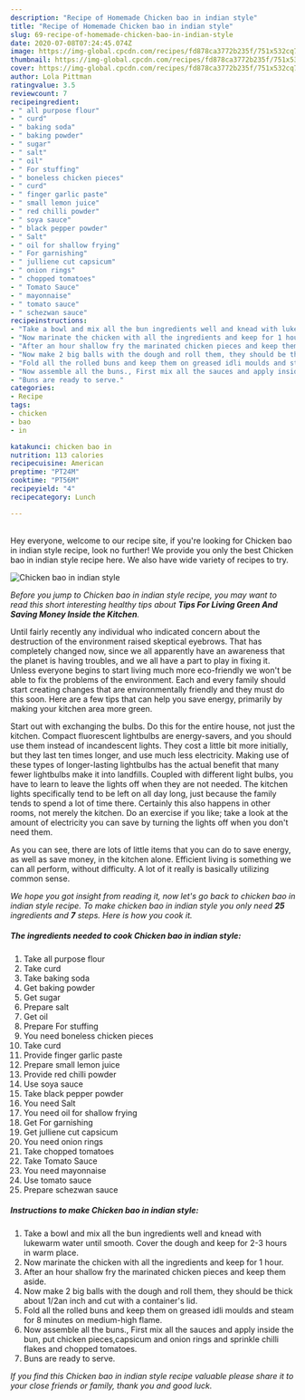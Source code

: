 ```yaml
---
description: "Recipe of Homemade Chicken bao in indian style"
title: "Recipe of Homemade Chicken bao in indian style"
slug: 69-recipe-of-homemade-chicken-bao-in-indian-style
date: 2020-07-08T07:24:45.074Z
image: https://img-global.cpcdn.com/recipes/fd878ca3772b235f/751x532cq70/chicken-bao-in-indian-style-recipe-main-photo.jpg
thumbnail: https://img-global.cpcdn.com/recipes/fd878ca3772b235f/751x532cq70/chicken-bao-in-indian-style-recipe-main-photo.jpg
cover: https://img-global.cpcdn.com/recipes/fd878ca3772b235f/751x532cq70/chicken-bao-in-indian-style-recipe-main-photo.jpg
author: Lola Pittman
ratingvalue: 3.5
reviewcount: 7
recipeingredient:
- " all purpose flour"
- " curd"
- " baking soda"
- " baking powder"
- " sugar"
- " salt"
- " oil"
- " For stuffing"
- " boneless chicken pieces"
- " curd"
- " finger garlic paste"
- " small lemon juice"
- " red chilli powder"
- " soya sauce"
- " black pepper powder"
- " Salt"
- " oil for shallow frying"
- " For garnishing"
- " julliene cut capsicum"
- " onion rings"
- " chopped tomatoes"
- " Tomato Sauce"
- " mayonnaise"
- " tomato sauce"
- " schezwan sauce"
recipeinstructions:
- "Take a bowl and mix all the bun ingredients well and knead with lukewarm water until smooth. Cover the dough and keep for 2-3 hours in warm place."
- "Now marinate the chicken with all the ingredients and keep for 1 hour."
- "After an hour shallow fry the marinated chicken pieces and keep them aside."
- "Now make 2 big balls with the dough and roll them, they should be thick about 1/2an inch and cut with a container&#39;s lid."
- "Fold all the rolled buns and keep them on greased idli moulds and steam for 8 minutes on medium-high flame."
- "Now assemble all the buns., First mix all the sauces and apply inside the bun, put chicken pieces,capsicum and onion rings and sprinkle chilli flakes and chopped tomatoes."
- "Buns are ready to serve."
categories:
- Recipe
tags:
- chicken
- bao
- in

katakunci: chicken bao in 
nutrition: 113 calories
recipecuisine: American
preptime: "PT24M"
cooktime: "PT56M"
recipeyield: "4"
recipecategory: Lunch

---
```

<br>
Hey everyone, welcome to our recipe site, if you're looking for Chicken bao in indian style recipe, look no further! We provide you only the best Chicken bao in indian style recipe here. We also have wide variety of recipes to try.
<br>


![Chicken bao in indian style](https://img-global.cpcdn.com/recipes/fd878ca3772b235f/751x532cq70/chicken-bao-in-indian-style-recipe-main-photo.jpg)

<i>Before you jump to Chicken bao in indian style recipe, you may want to read this short interesting healthy tips about 
<strong>Tips For Living Green And Saving Money Inside the Kitchen</strong>.</i>
</br>

Until fairly recently any individual who indicated concern about the destruction of the environment raised skeptical eyebrows. That has completely changed now, since we all apparently have an awareness that the planet is having troubles, and we all have a part to play in fixing it. Unless everyone begins to start living much more eco-friendly we won't be able to fix the problems of the environment. Each and every family should start creating changes that are environmentally friendly and they must do this soon. Here are a few tips that can help you save energy, primarily by making your kitchen area more green.

Start out with exchanging the bulbs. Do this for the entire house, not just the kitchen. Compact fluorescent lightbulbs are energy-savers, and you should use them instead of incandescent lights. They cost a little bit more initially, but they last ten times longer, and use much less electricity. Making use of these types of longer-lasting lightbulbs has the actual benefit that many fewer lightbulbs make it into landfills. Coupled with different light bulbs, you have to learn to leave the lights off when they are not needed. The kitchen lights specifically tend to be left on all day long, just because the family tends to spend a lot of time there. Certainly this also happens in other rooms, not merely the kitchen. Do an exercise if you like; take a look at the amount of electricity you can save by turning the lights off when you don't need them.

As you can see, there are lots of little items that you can do to save energy, as well as save money, in the kitchen alone. Efficient living is something we can all perform, without difficulty. A lot of it really is basically utilizing common sense.


<i>We hope you got insight from reading it, now let's go back to chicken bao in indian style recipe. To make chicken bao in indian style you only need <strong>25</strong> ingredients and <strong>7</strong> steps. Here is how you cook it.
</i>

##### The ingredients needed to cook Chicken bao in indian style:

1. Take  all purpose flour
1. Take  curd
1. Take  baking soda
1. Get  baking powder
1. Get  sugar
1. Prepare  salt
1. Get  oil
1. Prepare  For stuffing
1. You need  boneless chicken pieces
1. Take  curd
1. Provide  finger garlic paste
1. Prepare  small lemon juice
1. Provide  red chilli powder
1. Use  soya sauce
1. Take  black pepper powder
1. You need  Salt
1. You need  oil for shallow frying
1. Get  For garnishing
1. Get  julliene cut capsicum
1. You need  onion rings
1. Take  chopped tomatoes
1. Take  Tomato Sauce
1. You need  mayonnaise
1. Use  tomato sauce
1. Prepare  schezwan sauce


##### Instructions to make Chicken bao in indian style:

1. Take a bowl and mix all the bun ingredients well and knead with lukewarm water until smooth. Cover the dough and keep for 2-3 hours in warm place.
1. Now marinate the chicken with all the ingredients and keep for 1 hour.
1. After an hour shallow fry the marinated chicken pieces and keep them aside.
1. Now make 2 big balls with the dough and roll them, they should be thick about 1/2an inch and cut with a container&#39;s lid.
1. Fold all the rolled buns and keep them on greased idli moulds and steam for 8 minutes on medium-high flame.
1. Now assemble all the buns., First mix all the sauces and apply inside the bun, put chicken pieces,capsicum and onion rings and sprinkle chilli flakes and chopped tomatoes.
1. Buns are ready to serve.


<i>If you find this Chicken bao in indian style recipe valuable please share it to your close friends or family, thank you and good luck.</i>
